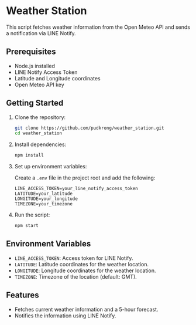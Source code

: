 # Weather Station

This script fetches weather information from the Open Meteo API and sends a notification via LINE Notify.

## Prerequisites

- Node.js installed
- LINE Notify Access Token
- Latitude and Longitude coordinates
- Open Meteo API key

## Getting Started

1. Clone the repository:

   ```bash
   git clone https://github.com/pudkrong/weather_station.git
   cd weather_station
   ```

2. Install dependencies:

   ```bash
   npm install
   ```

3. Set up environment variables:

   Create a `.env` file in the project root and add the following:

   ```env
   LINE_ACCESS_TOKEN=your_line_notify_access_token
   LATITUDE=your_latitude
   LONGITUDE=your_longitude
   TIMEZONE=your_timezone
   ```

4. Run the script:

   ```bash
   npm start
   ```

## Environment Variables

- `LINE_ACCESS_TOKEN`: Access token for LINE Notify.
- `LATITUDE`: Latitude coordinates for the weather location.
- `LONGITUDE`: Longitude coordinates for the weather location.
- `TIMEZONE`: Timezone of the location (default: GMT).

## Features

- Fetches current weather information and a 5-hour forecast.
- Notifies the information using LINE Notify.
